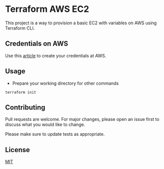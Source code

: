 # Terraform AWS EC2

This project is a way to provision a basic EC2 with variables on AWS using Terraform CLI.

## Credentials on AWS

Use this [article](https://amaurybsouza.medium.com/terraform-e364f5d31570) to create your credentials at AWS.

## Usage

- Prepare your working directory for other commands

```hcl
terraform init
```

## Contributing
Pull requests are welcome. For major changes, please open an issue first to discuss what you would like to change.

Please make sure to update tests as appropriate.

## License
[MIT](https://choosealicense.com/licenses/mit/)
